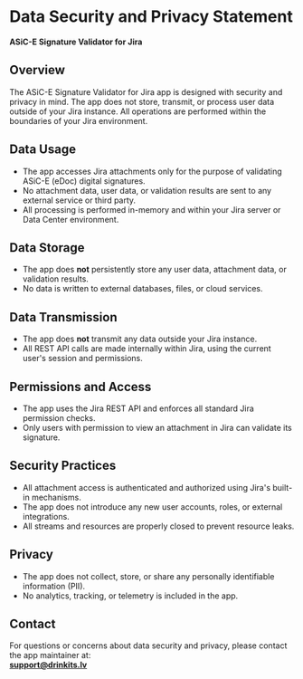 # Data Security and Privacy Statement

**ASiC-E Signature Validator for Jira**

## Overview

The ASiC-E Signature Validator for Jira app is designed with security and privacy in mind. The app does not store, transmit, or process user data outside of your Jira instance. All operations are performed within the boundaries of your Jira environment.

## Data Usage

- The app accesses Jira attachments only for the purpose of validating ASiC-E (eDoc) digital signatures.
- No attachment data, user data, or validation results are sent to any external service or third party.
- All processing is performed in-memory and within your Jira server or Data Center environment.

## Data Storage

- The app does **not** persistently store any user data, attachment data, or validation results.
- No data is written to external databases, files, or cloud services.

## Data Transmission

- The app does **not** transmit any data outside your Jira instance.
- All REST API calls are made internally within Jira, using the current user's session and permissions.

## Permissions and Access

- The app uses the Jira REST API and enforces all standard Jira permission checks.
- Only users with permission to view an attachment in Jira can validate its signature.

## Security Practices

- All attachment access is authenticated and authorized using Jira's built-in mechanisms.
- The app does not introduce any new user accounts, roles, or external integrations.
- All streams and resources are properly closed to prevent resource leaks.

## Privacy

- The app does not collect, store, or share any personally identifiable information (PII).
- No analytics, tracking, or telemetry is included in the app.

## Contact

For questions or concerns about data security and privacy, please contact the app maintainer at:  
**support@drinkits.lv**